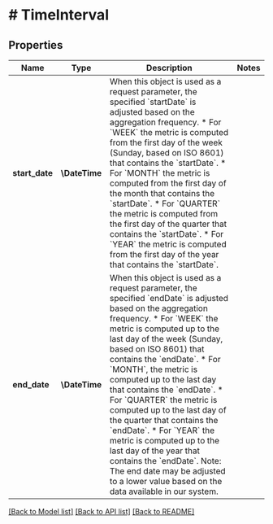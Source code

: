 # # TimeInterval

## Properties

Name | Type | Description | Notes
------------ | ------------- | ------------- | -------------
**start_date** | **\DateTime** | When this object is used as a request parameter, the specified &#x60;startDate&#x60; is adjusted based on the aggregation frequency.  * For &#x60;WEEK&#x60; the metric is computed from the first day of the week (Sunday, based on ISO 8601) that contains the &#x60;startDate&#x60;. * For &#x60;MONTH&#x60; the metric is computed from the first day of the month that contains the &#x60;startDate&#x60;. * For &#x60;QUARTER&#x60; the metric is computed from the first day of the quarter that contains the &#x60;startDate&#x60;. * For &#x60;YEAR&#x60; the metric is computed from the first day of the year that contains the &#x60;startDate&#x60;. |
**end_date** | **\DateTime** | When this object is used as a request parameter, the specified &#x60;endDate&#x60; is adjusted based on the aggregation frequency.  * For &#x60;WEEK&#x60; the metric is computed up to the last day of the week (Sunday, based on ISO 8601) that contains the &#x60;endDate&#x60;. * For &#x60;MONTH&#x60;, the metric is computed up to the last day that contains the &#x60;endDate&#x60;. * For &#x60;QUARTER&#x60; the metric is computed up to the last day of the quarter that contains the &#x60;endDate&#x60;. * For &#x60;YEAR&#x60; the metric is computed up to the last day of the year that contains the &#x60;endDate&#x60;.  Note: The end date may be adjusted to a lower value based on the data available in our system. |

[[Back to Model list]](../../README.md#models) [[Back to API list]](../../README.md#endpoints) [[Back to README]](../../README.md)
